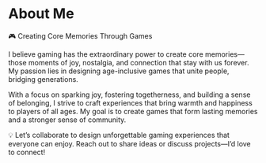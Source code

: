 
# About Me  

🎮 Creating Core Memories Through Games

I believe gaming has the extraordinary power to create core memories—those moments of joy, nostalgia, and connection that stay with us forever. My passion lies in designing age-inclusive games that unite people, bridging generations.

With a focus on sparking joy, fostering togetherness, and building a sense of belonging, I strive to craft experiences that bring warmth and happiness to players of all ages. My goal is to create games that form lasting memories and a stronger sense of community.

💡 Let’s collaborate to design unforgettable gaming experiences that everyone can enjoy. Reach out to share ideas or discuss projects—I’d love to connect!
